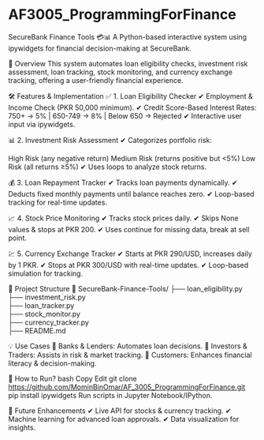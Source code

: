# AF3005_ProgrammingForFinance

SecureBank Finance Tools 💳📊
A Python-based interactive system using ipywidgets for financial decision-making at SecureBank.

📌 Overview
This system automates loan eligibility checks, investment risk assessment, loan tracking, stock monitoring, and currency exchange tracking, offering a user-friendly financial experience.

🛠 Features & Implementation
✅ 1. Loan Eligibility Checker
✔ Employment & Income Check (PKR 50,000 minimum).
✔ Credit Score-Based Interest Rates:
750+ → 5% | 650-749 → 8% | Below 650 → Rejected
✔ Interactive user input via ipywidgets.

📊 2. Investment Risk Assessment
✔ Categorizes portfolio risk:

High Risk (any negative return)
Medium Risk (returns positive but <5%)
Low Risk (all returns ≥5%)
✔ Uses loops to analyze stock returns.

💰 3. Loan Repayment Tracker
✔ Tracks loan payments dynamically.
✔ Deducts fixed monthly payments until balance reaches zero.
✔ Loop-based tracking for real-time updates.

📈 4. Stock Price Monitoring
✔ Tracks stock prices daily.
✔ Skips None values & stops at PKR 200.
✔ Uses continue for missing data, break at sell point.

💹 5. Currency Exchange Tracker
✔ Starts at PKR 290/USD, increases daily by 1 PKR.
✔ Stops at PKR 300/USD with real-time updates.
✔ Loop-based simulation for tracking.

📂 Project Structure
📁 SecureBank-Finance-Tools/
 ├── loan_eligibility.py  
 ├── investment_risk.py  
 ├── loan_tracker.py  
 ├── stock_monitor.py  
 ├── currency_tracker.py  
 ├── README.md  
 
💡 Use Cases
🔹 Banks & Lenders: Automates loan decisions.
🔹 Investors & Traders: Assists in risk & market tracking.
🔹 Customers: Enhances financial literacy & decision-making.

📌 How to Run?
bash
Copy
Edit
git clone https://github.com/MominBinOmar/AF_3005_ProgrammingForFinance.git
pip install ipywidgets
Run scripts in Jupyter Notebook/IPython.

🚀 Future Enhancements
✔ Live API for stocks & currency tracking.
✔ Machine learning for advanced loan approvals.
✔ Data visualization for insights.
